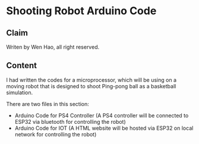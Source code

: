 # Shooting Robot Arduino Code

## Claim

Writen by Wen Hao, all right reserved.

## Content

I had written the codes for a microprocessor, which will be using on a moving robot that is designed to shoot Ping-pong ball as a basketball simulation.

There are two files in this section:
- Arduino Code for PS4 Controller (A PS4 controller will be connected to ESP32 via bluetooth for controlling the robot)
- Arduino Code for IOT (A HTML website will be hosted via ESP32 on local network for controlling the robot)
